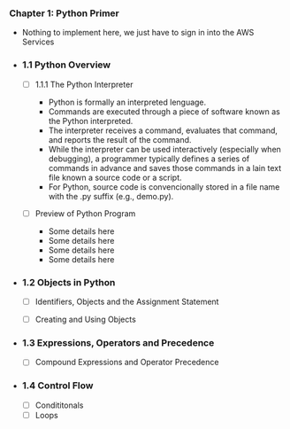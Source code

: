
### Chapter 1: Python Primer
- Nothing to implement here, we just have to sign in into the AWS Services

- ### 1.1 Python Overview

    - [ ] 1.1.1 The Python Interpreter
        - Python is formally an interpreted lenguage.
        - Commands are executed through a piece of software known as the Python interpreted.
        - The interpreter receives a command, evaluates that command, and reports the result of the command.
        - While the interpreter can be used interactively (especially when debugging), a programmer typically defines a series of commands in advance and saves those commands in a lain text file known a source code or a script.
        - For Python, source code is convencionally stored in a file name with the .py suffix (e.g., demo.py).

    - [ ] Preview of Python Program
        - Some details here
        - Some details here
        - Some details here
        - Some details here

- ### 1.2 Objects in Python
        
    - [ ] Identifiers, Objects and the Assignment Statement
    - [ ] Creating and Using Objects


- ### 1.3 Expressions, Operators and Precedence
        
    - [ ] Compound Expressions and Operator Precedence


- ### 1.4 Control Flow
        
    - [ ] Condititonals
    - [ ] Loops
